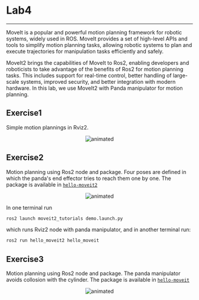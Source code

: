 # Lab4
----

MoveIt is a popular and powerful motion planning framework for robotic systems, widely used in ROS. MoveIt provides a set of high-level APIs and tools to simplify motion planning tasks, allowing robotic systems to plan and execute trajectories for manipulation tasks efficiently and safely.
 
MoveIt2 brings the capabilities of MoveIt to Ros2, enabling developers and roboticists to take advantage of the benefits of Ros2 for motion planning tasks. This includes support for real-time control, better handling of large-scale systems, improved security, and better integration with modern hardware. 
In this lab, we use MoveIt2 with Panda manipulator for motion planning.

## Exercise1
Simple motion plannings in Rviz2.
<p align="center">
  <img src="../../assets/labs/lab4/2.gif" alt="animated" />
</p>

## Exercise2
Motion planning using Ros2 node and package. Four poses are defined in which the panda's end effector tries to reach them one by one. The package is available in [`hello-moveit2`](hello_moveit2)
<p align="center">
  <img src="../../assets/labs/lab4/3.gif" alt="animated" />
</p>

In one terminal run 
```bash
ros2 launch moveit2_tutorials demo.launch.py
``` 
which runs Rviz2 node with panda manipulator, and in another terminal run:
```bash
ros2 run hello_moveit2 hello_moveit
``` 
## Exercise3
Motion planning using Ros2 node and package. The panda manipulator avoids collosion with the cylinder. The package is available in [`hello-moveit`](hello_moveit)
<p align="center">
  <img src="../../assets/labs/lab4/4.gif" alt="animated" />
</p>
